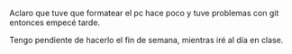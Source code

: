 Aclaro que tuve que formatear el pc hace poco y tuve problemas con git entonces empecé tarde. 

Tengo pendiente de hacerlo el fin de semana, mientras iré al día en clase.
